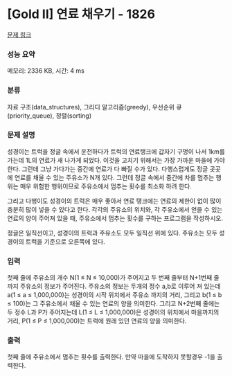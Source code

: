 # [Gold II] 연료 채우기 - 1826 

[문제 링크](https://www.acmicpc.net/problem/1826) 

### 성능 요약

메모리: 2336 KB, 시간: 4 ms

### 분류

자료 구조(data_structures), 그리디 알고리즘(greedy), 우선순위 큐(priority_queue), 정렬(sorting)

### 문제 설명

<p>성경이는 트럭을 정글 속에서 운전하다가 트럭의 연료탱크에 갑자기 구멍이 나서 1km를 가는데 1L의 연료가 새 나가게 되었다. 이것을 고치기 위해서는 가장 가까운 마을에 가야 한다. 그런데 그냥 가다가는 중간에 연료가 다 빠질 수가 있다. 다행스럽게도 정글 곳곳에 연료를 채울 수 있는 주유소가 N개 있다. 그런데 정글 속에서 중간에 차를 멈추는 행위는 매우 위험한 행위이므로 주유소에서 멈추는 횟수를 최소화 하려 한다.</p>

<p>그리고 다행이도 성경이의 트럭은 매우 좋아서 연료 탱크에는 연료의 제한이 없이 많이 충분히 많이 넣을 수 있다고 한다. 각각의 주유소의 위치와, 각 주유소에서 얻을 수 있는 연료의 양이 주어져 있을 때, 주유소에서 멈추는 횟수를 구하는 프로그램을 작성하시오.</p>

<p>정글은 일직선이고, 성경이의 트럭과 주유소도 모두 일직선 위에 있다. 주유소는 모두 성경이의 트럭을 기준으로 오른쪽에 있다.</p>

### 입력 

 <p>첫째 줄에 주유소의 개수 N(1 ≤ N ≤ 10,000)가 주어지고 두 번째 줄부터 N+1번째 줄 까지 주유소의 정보가 주어진다. 주유소의 정보는 두개의 정수 a,b로 이루어 져 있는데 a(1 ≤ a ≤ 1,000,000)는 성경이의 시작 위치에서 주유소 까지의 거리, 그리고 b(1 ≤ b ≤ 100)는 그 주유소에서 채울 수 있는 연료의 양을 의미한다. 그리고 N+2번째 줄에는 두 정수 L과 P가 주어지는데 L(1 ≤ L ≤ 1,000,000)은 성경이의 위치에서 마을까지의 거리, P(1 ≤ P ≤ 1,000,000)는 트럭에 원래 있던 연료의 양을 의미한다.</p>

### 출력 

 <p>첫째 줄에 주유소에서 멈추는 횟수를 출력한다. 만약 마을에 도착하지 못할경우 -1을 출력한다.</p>

